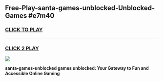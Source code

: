 
## Free-Play-santa-games-unblocked-Unblocked-Games #e7m40
<h3>
<a href="https://news.freeplayer.one?title=santa-games-unblocked&ref=8M">CLICK TO PLAY</a></h3>
<hr>

<h3>
<a href="https://news.freeplayer.one?title=santa-games-unblocked&ref=8M">CLICK 2 PLAY</a>
  
</h3>

<a href="https://news.freeplayer.one?title=santa-games-unblocked&ref=8M"><img src="https://clearcache.store/games.png"></a>


**santa-games-unblocked games unblocked: Your Gateway to Fun and Accessible Online Gaming**
